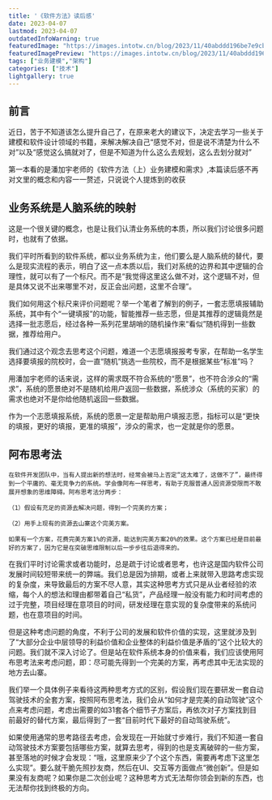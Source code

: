 ```yaml
---
title: '《软件方法》读后感'
date: 2023-04-07
lastmod: 2023-04-07
outdatedInfoWarning: true
featuredImage: "https://images.intotw.cn/blog/2023/11/40abddd196be7e9cb79b83534d4983a4.webp"
featuredImagePreview: "https://images.intotw.cn/blog/2023/11/40abddd196be7e9cb79b83534d4983a4.webp"
tags: ["业务建模","架构"]
categories: ["技术"]
lightgallery: true
---
```


## 前言

近日，苦于不知道该怎么提升自己了，在原来老大的建议下，决定去学习一些关于建模和软件设计领域的书籍，来解决解决自己“感觉不对，但是说不清楚为什么不对”以及“感觉这么搞就对了，但是不知道为什么这么去规划，这么去划分就对”

第一本看的是潘加宇老师的《软件方法（上）业务建模和需求》,本篇读后感不再对文里的概念和内容一一赘述，只说说个人提炼到的收获


## 业务系统是人脑系统的映射

这是一个很关键的概念，也是让我们认清业务系统的本质，所以我们讨论很多问题时，也就有了依据。

我们平时所看到的软件系统，都以业务系统为主，他们要么是人脑系统的替代，要么是现实流程的表示，明白了这一点本质以后，我们对系统的边界和其中逻辑的合理性，就可以有了一个标尺。而不是“我觉得这里这么做不对，这个逻辑不对，但是具体又说不出来哪里不对，反正会出问题，这里不合理”。

我们如何用这个标尺来评价问题呢？举一个笔者了解到的例子，一套志愿填报辅助系统，其中有个“一键填报”的功能，智能推荐一些志愿，但是其推荐的逻辑竟然是选择一批志愿后，经过各种一系列花里胡哨的随机操作来“看似”随机得到一些数据，推荐给用户。

我们通过这个观念去思考这个问题，难道一个志愿填报报考专家，在帮助一名学生选择要填报的院校时，会一直“随机”挑选一些院校，而不是根据某些“标准”吗？

用潘加宇老师的话来说，这样的需求既不符合系统的“愿景”，也不符合涉众的“需求”，系统的愿景绝对不是随机给用户返回一些数据，系统涉众（系统的买家）的需求也绝对不是你给他随机返回一些数据。

作为一个志愿填报系统，系统的愿景一定是帮助用户填报志愿，指标可以是“更快的填报，更好的填报，更准的填报”，涉众的需求，也一定就是你的愿景。



## 阿布思考法

```
在软件开发团队中，当有人提出新的想法时，经常会被马上否定“这太难了，这做不了”，最终得到一个平庸的、毫无竞争力的系统。学会像阿布一样思考，有助于克服普通人因资源受限而不敢展开想象的思维障碍。阿布思考法分两步：

（1）假设有充足的资源去解决问题，得到一个完美的方案；

（2）用手上现有的资源去山寨这个完美方案。

如果有一个方案，花费完美方案1%的资源，能达到完美方案20%的效果。这个方案已经是目前最好的方案了，因为它是在突破思维限制以后一步步往后退得来的。

```

在我们平时讨论需求或者功能时，总是疏于讨论或者思考，也许这是国内软件公司发展时间较短带来统一的弊端。我们总是因为排期，或者上来就带入思路考虑实现的复杂度，来导致最后的方案不尽人意，其实这种思考方式只是从业者经验的浓缩，每个人的想法和理由都带着自己“私货”，产品经理一般没有能力和时间考虑的过于完整，项目经理在意项目的时间，研发经理在意实现的复杂度带来的系统问题，也在意项目的时间。

但是这种考虑问题的角度，不利于公司的发展和软件价值的实现，这里就涉及到了“大部分企业中层领导的利益价值和企业整体的利益价值是矛盾的”这个比较大的问题。我们就不深入讨论了。但是站在软件系统本身的价值来看，我们应该使用阿布思考法来考虑问题，即：尽可能先得到一个完美的方案，再考虑其中无法实现的地方去山寨。

我们举一个具体例子来看待这两种思考方式的区别，假设我们现在要研发一套自动驾驶技术的全套方案，按照阿布思考法，我们会从“如何才是完美的自动驾驶”这个点来考虑问题，考虑出需要的如31套各个细节子方案后，再依次对子方案找到目前最好的替代方案，最后得到了一套“目前时代下最好的自动驾驶系统”。

如果使用通常的思考路径去考虑，会发现在一开始就寸步难行，我们不知道一套自动驾驶技术方案要包括哪些方案，就算去思考，得到的也是支离破碎的一些方案，甚至落地的时候才会发现：“哦，这里原来少了个这个东西，需要再考虑下这里怎么实现”。要么就干脆先照抄友商，然后在UI、交互等方面做点“微创新”。但是如果没有友商呢？如果你是二次创业呢？这种思考方式无法帮你领会到新的东西，也无法帮你找到终极的方向。
